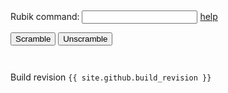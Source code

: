 
<link rel="shortcut icon" type="image/png" href="favicon.png">

<pre><p id="commandHistoryBody"></p></pre>

<!-- onsubmit=... stops the whole page from reloading on form submission -->
<form name="rubikForm" onsubmit="return false">
	<p>
		Rubik command:
		<input name="command" type="text">
		<a href="https://jeffirwin.github.io/rubik-js/about" title="Command help link" target="_blank">help</a>
	</p>
</form>

<div id="rubikDiv"></div>

<input type="button" id="Scramble"   value="Scramble">
<input type="button" id="Unscramble" value="Unscramble">

<pre><p id="rubikBody" style="background: linear-gradient(#155799, #159957);"></p></pre>

<script src="./dist/main.js"></script>

Build revision `{{ site.github.build_revision }}`

